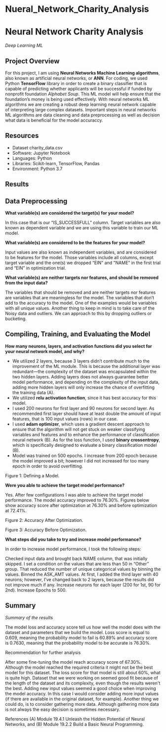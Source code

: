 # Nueral_Network_Charity_Analysis
# Neural Network Charity Analysis
*Deep Learning ML*

## Project Overview
For this project, I am using **Neural Networks Machine Learning algorithms**, also known as artificial neural networks, or **ANN**. For coding, we used Python **TensorFlow** 
library in order to create a binary classifier that is capable of predicting whether applicants will be successful if funded by nonprofit foundation *Alphabet Soup*. This ML 
model will help ensure that the foundation’s money is being used effectively. With neural networks ML algorithms we are creating a robust deep learning neural network capable of 
interpreting large complex datasets. Important steps in neural networks ML algorithms are data cleaning and data preprocessing as well as decision what data is beneficial for 
the model accuraccy.

## Resources
-  Dataset charity_data.csv
-  Software: Jupyter Notebook
-  Languages: Python
-  Libraries: Scikit-learn, TensorFlow, Pandas
-  Environment: Python 3.7

## Results

## Data Preprocessing
**What variable(s) are considered the target(s) for your model?**

In this case that is our “IS_SUCCESSFULL” column. Target variables are also known 
as dependent variable and we are using this variable to train our ML model.

**What variable(s) are considered to be the features for your model?**

Input values are also known as independent variables, and are considered to be 
features for the model. Those variables include all columns, except target 
variable and the one(s) we dropped “EIN" and "NAME” in the first trial and “EIN” 
in optimization trial.

**What variable(s) are neither targets nor features, and should be removed from the input data?**

The variables that should be removed and are neither targets nor features are 
variables that are meaningless for the model. The variables that don’t add to the 
accuracy to the model. One of the examples would be variables with all unique 
values. Another thing to keep in mind is to take care of the Noisy data and 
outliers. We can approach to this by dropping outliers or bucketing.

## Compiling, Training, and Evaluating the Model
**How many neurons, layers, and activation functions did you select for your neural network model, and why?**

 - We utilized 2 layers, because 3 layers didn’t contribute much to the improvement of 
the ML module. This is because the additional layer was redundant—the complexity 
of the dataset was encapsulated within the two hidden layers. Adding layers does 
not always guarantee better model performance, and depending on the complexity of 
the input data, adding more hidden layers will only increase the chance of 
overfitting the training data (A).
-  We utilized **relu activation function**, since it has best accuracy for this 
model.
-  I used 200 neurons for first layer and 90 neurons for second layer. As 
recommended first layer should have at least double the amount of input features, 
that is 100 input values (rows) in our case.
-  I used **adam optimizer**, which uses a gradient descent approach to ensure 
that the algorithm will not get stuck on weaker classifying variables and 
features and to enhance the performance of classification neural network (B).
As for the loss function, I used **binary crossentropy**, which is specifically 
designed to evaluate a binary classification model (B).
-  Model was trained on 500 epochs. I increase from 200 epoch because the model 
improved a bit; however I did not increased for too many epoch in order to avoid 
overfitting.

Figure 1: Defining a Model.

**Were you able to achieve the target model performance?**

Yes. After few configurations I was able to achieve the target model performance. 
The model accuracy improved to 76.30%. Figures below show accuracy score after 
optimization at 76.30% and before optimization at 72.41%.





Figure 2: Accuracy After Optimization.




Figure 3: Accuracy Before Optimization.

**What steps did you take to try and increase model performance?**

In order to increase model performance, I took the following steps:

Checked input data and brought back NAME column, that was initially skipped. I 
set a condition on the values that are less than 50 in “Other” group. That 
reduced the number of unique categorical values by binning the values.
Binned the ASK_AMT values.
At first, I added the third layer with 40 neurons; however, I’ve changed back to 
2 layers, because the results did not improve much if any.
Increase neurons for each layer (200 for 1st, 90 for 2nd).
Increase Epochs to 500.


## Summary
*Summary of the results*

The model loss and accuracy score tell us how well the model does with the 
dataset and parameters that we build the model. Loss score is equal to 0.609, 
meaning the probability model to fail is 60.89% and accuracy score is 0.7630, 
meaning that the probability model to be accurate is 76.30%.

Recommendation for further analysis

After some fine-tuning the model reach accuracy score of 67.30%. Although the 
model reached the required criteria it might not be the best model for this 
dataset. The loss score for that model is still about 60%, what is quite high. 
Dataset that we were working on seemed good fit because of the length of the 
dataset and its complexity, even though the results weren't the best. Adding new 
input values seemed a good choice when improving the model accuracy. In this case 
I would consider adding more input values (if there are available in the original 
dataset, for example). Another thing we could do, is to consider gathering more 
data. Although gathering more data is not always the easy decision is sometimes 
necessary.

References
(A) Module 19.4.1 Unleash the Hidden Potential of Neural Networks, and (B) Module 
19.2.2 Build a Basic Neural Programming.  
